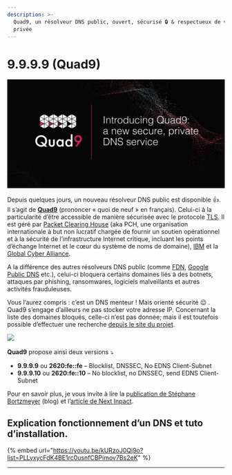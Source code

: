 ```yaml
---
description: >-
  Quad9, un résolveur DNS public, ouvert, sécurisé 🔒 & respectueux de votre vie
  privée
---
```


# 9.9.9.9 (Quad9)

![](<../../../.gitbook/assets/image (7).png>)

Depuis quelques jours, un nouveau résolveur DNS public est disponible 👍. Il s’agit de [**Quad9**](https://www.quad9.net/#/) (prononcer « quoi de neuf » en français). Celui-ci à la particularité d’être accessible de manière sécurisée avec le protocole [TLS](https://fr.wikipedia.org/wiki/Transport\_Layer\_Security#Protocole\_TLS). Il est géré par [Packet Clearing House](https://www.pch.net/) (aka PCH, une organisation internationale à but non lucratif chargée de fournir un soutien opérationnel et à la sécurité de l’infrastructure Internet critique, incluant les points d’échange Internet et le cœur du système de noms de domaine), [IBM](https://www-03.ibm.com/press/fr/fr/pressrelease/53393.wss) et la [Global Cyber Alliance](https://www.globalcyberalliance.org/).

A la différence des autres résolveurs DNS public (comme [FDN](https://www.fdn.fr/actions/dns), [Google Public DNS](https://developers.google.com/speed/public-dns) etc.), celui-ci bloquera certains domaines liés à des botnets, attaques par phishing, ransomwares, logiciels malveillants et autres activités frauduleuses.

Vous l’aurez compris : c’est un DNS menteur ! Mais orienté sécurité 😉 . Quad9 s’engage d’ailleurs ne pas stocker votre adresse IP. Concernant la liste des domaines bloqués, celle-ci n’est pas donnée; mais il est toutefois possible d’effectuer une recherche [depuis le site du projet](https://www.quad9.net/).

![](https://i0.wp.com/auktfrkszm.cloudimg.io/crop/1024x219/q70/sir.chamallow.com/wp-content/uploads/2017/11/quad9\_infographic-1024x219.png?resize=1024%2C219\&ssl=1)

**Quad9** propose ainsi deux versions ⤵

* **9.9.9.9** ou **2620:fe::fe** – Blocklist, DNSSEC, No EDNS Client-Subnet
* **9.9.9.10** ou **2620:fe::10** – No blocklist, no DNSSEC, send EDNS Client-Subnet

Pour en savoir plus, je vous invite à lire la p[ublication de Stéphane Bortzmeyer](http://www.bortzmeyer.org/quad9.html) (blog) et l’[article de Next Inpact](https://www.nextinpact.com/news/105638-quad9-resolveur-dns-ouvert-qui-veut-vous-proteger-en-respectant-votre-vie-privee.htm).

## **Explication fonctionnement d’un DNS et tuto d’installation.**

{% embed url="https://youtu.be/kURzoJ0Qj9o?list=PLLyxycFdK4BE1rc0usnfCBPimov7Bs2eK" %}

****
